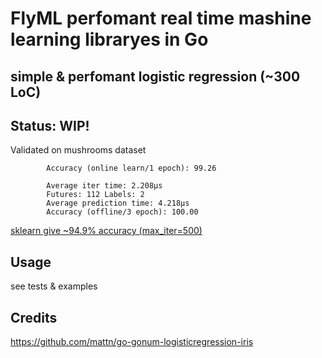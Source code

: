 # FlyML perfomant real time mashine learning libraryes in Go

## simple & perfomant logistic regression (~300 LoC)

## Status: WIP!

Validated on mushrooms dataset

```
        Accuracy (online learn/1 epoch): 99.26

        Average iter time: 2.208µs
        Futures: 112 Labels: 2
        Average prediction time: 4.218µs
        Accuracy (offline/3 epoch): 100.00
```

[sklearn give ~94.9% accuracy (max_iter=500)](https://medium.com/analytics-vidhya/mushroom-classification-using-different-classifiers-aa338c1cd0ff)


## Usage

see tests & examples

## Credits

https://github.com/mattn/go-gonum-logisticregression-iris